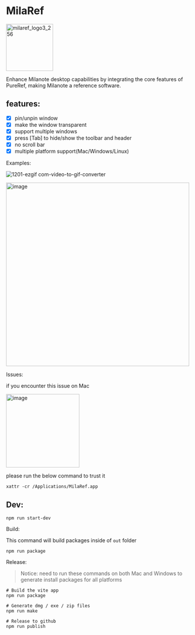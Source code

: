 # MilaRef

<img width="128" alt="milaref_logo3_256" src="https://github.com/user-attachments/assets/f2bf2747-d880-49a3-be30-d2a161097238">

Enhance Milanote desktop capabilities by integrating the core features of PureRef, making Milanote a reference software.

## features:
- [x] pin/unpin window
- [x] make the window transparent
- [x] support multiple windows
- [x] press [Tab] to hide/show the toolbar and header
- [x] no scroll bar
- [x] multiple platform support(Mac/Windows/Linux)

Examples: 

![1201-ezgif com-video-to-gif-converter](https://github.com/user-attachments/assets/dc94e1b3-9c9e-4de6-98ea-69893ab88206)

<img width="500" alt="image" src="https://github.com/user-attachments/assets/d2aa2596-3813-4967-8817-9549afa528c0">


Issues:

if you encounter this issue on Mac

<img width="200" alt="image" src="https://github.com/user-attachments/assets/31fbe136-c506-436f-acfb-59213a47c7b0">

please run the below command to trust it

```shell
xattr -cr /Applications/MilaRef.app
```

## Dev:
```shell
npm run start-dev
```

Build:

This command will build packages inside of `out` folder

```shell
npm run package
```

Release:

> Notice: need to run these commands on both Mac and Windows to generate install packages for all platforms

```shell
# Build the vite app
npm run package

# Generate dmg / exe / zip files
npm run make

# Release to github
npm run publish
```
